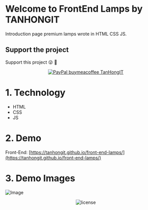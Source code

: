 # Welcome to FrontEnd Lamps by TANHONGIT

Introduction page premium lamps wrote in HTML CSS JS.

## Support the project
Support this project :stuck_out_tongue_winking_eye: :pray:
<p align="center">
    <a href="https://www.paypal.me/tanhongit" target="_blank"><img src="https://img.shields.io/badge/Donate-PayPal-green.svg" data-origin="https://img.shields.io/badge/Donate-PayPal-green.svg" alt="PayPal buymeacoffee TanHongIT"></a>
</p>

# 1. Technology
- HTML
- CSS
- JS

# 2. Demo

Front-End: [https://tanhongit.github.io/front-end-lamps/](https://tanhongit.github.io/front-end-lamps/)

# 3. Demo Images
![Image](https://imgur.com/QEslofU.png)

<p align="center">
     <img src="https://img.shields.io/packagist/l/doctrine/orm.svg" data-origin="https://img.shields.io/packagist/l/doctrine/orm.svg" alt="license">
</p>
